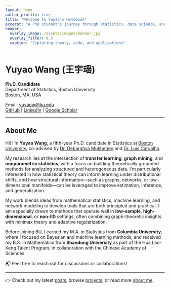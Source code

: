 ```yaml
---
layout: home
author_profile: true
title: "Welcome to Yuyao's Notebook"
excerpt: "A PhD student's journey through statistics, data science, and machine learning."
header:
  overlay_image: /assets/images/banner.jpg
  overlay_filter: 0.3
  caption: "Exploring theory, code, and applications"
---
```


# Yuyao Wang (王宇瑶)

**Ph.D. Candidate**  
Department of Statistics, Boston University  
Boston, MA, USA

Email: yuyaow@bu.edu  
[GitHub](https://github.com/olivia3395) | [LinkedIn](https://www.linkedin.com/in/yuyao-w-990571191) | [Google Scholar](https://scholar.google.co.uk/citations?user=a2sHceIAAAAJ&hl=en)

---

## About Me

Hi! I’m **Yuyao Wang**, a fifth-year Ph.D. candidate in Statistics at [Boston University](https://www.bu.edu/), co-advised by [Dr. Debarghya Mukherjee](https://debarghya-mukherjee.github.io/) and [Dr. Luis Carvalho](https://math.bu.edu/people/lecarval/).

My research lies at the intersection of **transfer learning**, **graph mining**, and **nonparametric statistics**, with a focus on building theoretically grounded methods for analyzing structured and heterogeneous data. I'm particularly interested in how statistical theory can inform learning under distributional shifts, and how structural information—such as graphs, networks, or low-dimensional manifolds—can be leveraged to improve estimation, inference, and generalization.

My work blends ideas from mathematical statistics, machine learning, and network modeling to develop tools that are both principled and practical. I am especially drawn to methods that operate well in **low-sample**, **high-dimensional**, or **non-IID** settings, often combining graph-theoretic insights with minimax theory and adaptive regularization.

Before joining BU, I earned my M.A. in Statistics from **Columbia University**, where I focused on Bayesian and machine learning methods, and received my B.S. in Mathematics from **Shandong University** as part of the Hua Loo-Keng Talent Program, in collaboration with the Chinese Academy of Sciences.

📬 Feel free to reach out for discussions or collaborations!


---

👉 Check out my latest [posts](/blog/), browse [projects](/projects/), or read more [about me](/about/).
